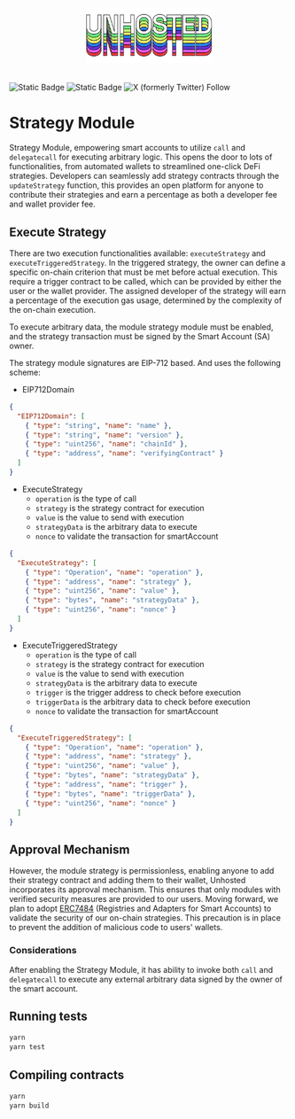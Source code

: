# <p align="center"><img src="logo.png" alt="Unhosted" height="100px"></p>

![Static Badge](https://img.shields.io/badge/framework-foundry-yellow?style=for-the-badge)
![Static Badge](https://img.shields.io/badge/Solidity-0.8.20-orange?style=for-the-badge)
![X (formerly Twitter) Follow](https://img.shields.io/twitter/follow/unh0sted?style=for-the-badge)

# Strategy Module

Strategy Module, empowering smart accounts to utilize `call` and `delegatecall` for executing arbitrary logic. This opens the door to lots of functionalities, from automated wallets to streamlined one-click DeFi strategies. Developers can seamlessly add strategy contracts through the `updateStrategy` function, this provides an open platform for anyone to contribute their strategies and earn a percentage as both a developer fee and wallet provider fee.

## Execute Strategy

There are two execution functionalities available: `executeStrategy` and `executeTriggeredStrategy`. In the triggered strategy, the owner can define a specific on-chain criterion that must be met before actual execution. This require a trigger contract to be called, which can be provided by either the user or the wallet provider. The assigned developer of the strategy will earn a percentage of the execution gas usage, determined by the complexity of the on-chain execution.

To execute arbitrary data, the module strategy module must be enabled, and the strategy transaction must be signed by the Smart Account (SA) owner.

The strategy module signatures are EIP-712 based. And uses the following scheme:

- EIP712Domain

```json
{
  "EIP712Domain": [
    { "type": "string", "name": "name" },
    { "type": "string", "name": "version" },
    { "type": "uint256", "name": "chainId" },
    { "type": "address", "name": "verifyingContract" }
  ]
}
```

- ExecuteStrategy
  - `operation` is the type of call
  - `strategy` is the strategy contract for execution
  - `value` is the value to send with execution
  - `strategyData` is the arbitrary data to execute
  - `nonce` to validate the transaction for smartAccount

```json
{
  "ExecuteStrategy": [
    { "type": "Operation", "name": "operation" },
    { "type": "address", "name": "strategy" },
    { "type": "uint256", "name": "value" },
    { "type": "bytes", "name": "strategyData" },
    { "type": "uint256", "name": "nonce" }
  ]
}
```

- ExecuteTriggeredStrategy
  - `operation` is the type of call
  - `strategy` is the strategy contract for execution
  - `value` is the value to send with execution
  - `strategyData` is the arbitrary data to execute
  - `trigger` is the trigger address to check before execution
  - `triggerData` is the arbitrary data to check before execution
  - `nonce` to validate the transaction for smartAccount

```json
{
  "ExecuteTriggeredStrategy": [
    { "type": "Operation", "name": "operation" },
    { "type": "address", "name": "strategy" },
    { "type": "uint256", "name": "value" },
    { "type": "bytes", "name": "strategyData" },
    { "type": "address", "name": "trigger" },
    { "type": "bytes", "name": "triggerData" },
    { "type": "uint256", "name": "nonce" }
  ]
}
```

## Approval Mechanism

However, the module strategy is permissionless, enabling anyone to add their strategy contract and adding them to their wallet, Unhosted incorporates its approval mechanism. This ensures that only modules with verified security measures are provided to our users. Moving forward, we plan to adopt [ERC7484](https://eips.ethereum.org/EIPS/eip-7484) (Registries and Adapters for Smart Accounts) to validate the security of our on-chain strategies. This precaution is in place to prevent the addition of malicious code to users' wallets.

### Considerations

After enabling the Strategy Module, it has ability to invoke both `call` and `delegatecall` to execute any external arbitrary data signed by the owner of the smart account.

## Running tests

```bash
yarn
yarn test
```

## Compiling contracts

```bash
yarn
yarn build
```
